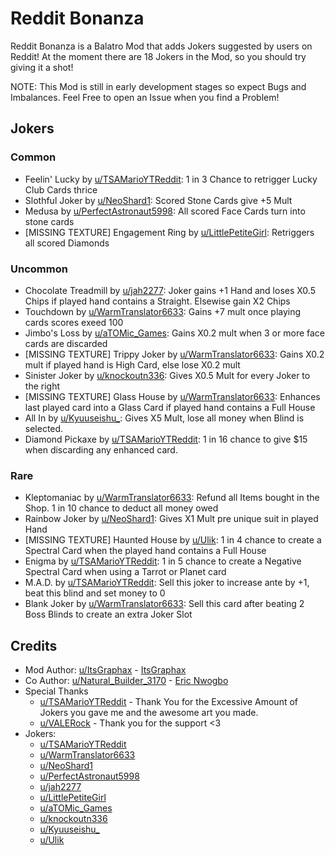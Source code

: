 # Reddit Bonanza
Reddit Bonanza is a Balatro Mod that adds Jokers suggested by users on Reddit!
At the moment there are 18 Jokers in the Mod, so you should try giving it a shot!

NOTE: This Mod is still in early development stages so expect Bugs and Imbalances.
Feel Free to open an Issue when you find a Problem!

## Jokers
### Common
- Feelin' Lucky by [u/TSAMarioYTReddit](https://reddit.com/u/TSAMarioYTReddit): 1 in 3 Chance to retrigger Lucky Club Cards thrice
- Slothful Joker by [u/NeoShard1](https://reddit.com/u/NeoShard1): Scored Stone Cards give +5 Mult
- Medusa by [u/PerfectAstronaut5998](https://reddit.com/u/PerfectAstronaut5998): All scored Face Cards turn into stone cards
- [MISSING TEXTURE] Engagement Ring by [u/LittlePetiteGirl](https://reddit.com/u/LittlePetiteGirl): Retriggers all scored Diamonds
### Uncommon
- Chocolate Treadmill by [u/jah2277](https://reddit.com/u/jah2277): Joker gains +1 Hand and loses X0.5 Chips if played hand contains a Straight. Elsewise gain X2 Chips
- Touchdown by [u/WarmTranslator6633](https://reddit.com/u/WarmTranslator6633): Gains +7 mult once playing cards scores exeed 100
- Jimbo's Loss by [u/aTOMic_Games](https://reddit.com/u/aTOMic_Games): Gains X0.2 mult when 3 or more face cards are discarded
- [MISSING TEXTURE] Trippy Joker by [u/WarmTranslator6633](https://reddit.com/u/WarmTranslator6633): Gains X0.2 mult if played hand is High Card, else lose X0.2 mult 
- Sinister Joker by [u/knockoutn336](https://reddit.com/u/knockoutn336): Gives X0.5 Mult for every Joker to the right
- [MISSING TEXTURE] Glass House by [u/WarmTranslator6633](https://reddit.com/u/WarmTranslator6633): Enhances last played card into a Glass Card if played hand contains a Full House
- All In by [u/Kyuuseishu_](https://reddit.com/u/Kyuuseishu_): Gives X5 Mult, lose all money when Blind is selected.
- Diamond Pickaxe by [u/TSAMarioYTReddit](https://reddit.com/u/TSAMarioYTReddit): 1 in 16 chance to give $15 when discarding any enhanced card.
### Rare
- Kleptomaniac by [u/WarmTranslator6633](https://reddit.com/u/WarmTranslator6633): Refund all Items bought in the Shop. 1 in 10 chance to deduct all money owed
- Rainbow Joker by [u/NeoShard1](https://reddit.com/u/NeoShard1): Gives X1 Mult pre unique suit in played Hand
- [MISSING TEXTURE] Haunted House by [u/Ulik](https://reddit.com/u/Ulik): 1 in 4 chance to create a Spectral Card when the played hand contains a Full House
- Enigma by [u/TSAMarioYTReddit](https://reddit.com/u/TSAMarioYTReddit): 1 in 5 chance to create a Negative Spectral Card when using a Tarrot or Planet card
- M.A.D. by [u/TSAMarioYTReddit](https://reddit.com/u/TSAMarioYTReddit): Sell this joker to increase ante by +1, beat this blind and set money to 0
- Blank Joker by [u/WarmTranslator6633](https://reddit.com/u/WarmTranslator6633): Sell this card after beating 2 Boss Blinds to create an extra Joker Slot

## Credits
- Mod Author: [u/ItsGraphax](https://reddit.com/u/ItsGraphax) - [ItsGraphax](github.com/ItsGraphax)
- Co Author: [u/Natural_Builder_3170](https://reddit.com/u/Natural_Builder_3170) - [Eric Nwogbo](https://github.com/Git-i)
- Special Thanks
    - [u/TSAMarioYTReddit](https://reddit.com/u/TSAMarioYTReddit) - Thank You for the Excessive Amount of Jokers you gave me and the awesome art you made.
    - [u/VALERock](https://reddit.com/u/VALERock) - Thank you for the support <3
- Jokers:
    - [u/TSAMarioYTReddit](https://reddit.com/u/TSAMarioYTReddit)
    - [u/WarmTranslator6633](https://reddit.com/u/WarmTranslator6633)
    - [u/NeoShard1](https://reddit.com/u/NeoShard1)
    - [u/PerfectAstronaut5998](https://reddit.com/u/PerfectAstronaut5998)
    - [u/jah2277](https://reddit.com/u/jah2277)
    - [u/LittlePetiteGirl](https://reddit.com/u/LittlePetiteGirl)
    - [u/aTOMic_Games](https://reddit.com/u/aTOMic_Games)
    - [u/knockoutn336](https://reddit.com/u/knockoutn336)
    - [u/Kyuuseishu_](https://reddit.com/u/Kyuuseishu_)
    - [u/Ulik](https://reddit.com/u/Ulik)
